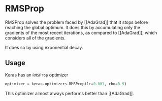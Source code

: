 # RMSProp

RMSProp solves the problem faced by [[AdaGrad]] that it stops before reaching the global optimum. It does this by accumulating only the gradients of the most recent iterations, as compared to [[AdaGrad]], which considers all of the gradients.

It does so by using exponential decay.

## Usage
Keras has an `RMSProp` optimizer
```python
optimizer = keras.optimizers.RMSProp(lr=0.001, rho=0.9)
```

This optimizer almost always performs better than [[AdaGrad]].